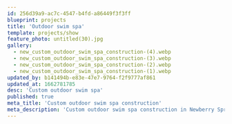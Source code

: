 ```yaml
---
id: 256d39a9-ac7c-4547-b4fd-a86449f3f3ff
blueprint: projects
title: 'Outdoor swim spa'
template: projects/show
feature_photo: untitled(30).jpg
gallery:
  - new_custom_outdoor_swim_spa_construction-(4).webp
  - new_custom_outdoor_swim_spa_construction-(3).webp
  - new_custom_outdoor_swim_spa_construction-(2).webp
  - new_custom_outdoor_swim_spa_construction-(1).webp
updated_by: b141494b-e83e-47e7-9764-f2f9777af861
updated_at: 1662781785
desc: 'Custom outdoor swim spa'
published: true
meta_title: 'Custom outdoor swim spa construction'
meta_description: 'Custom outdoor swim spa construction in Newberry Springs CA'
---
```

